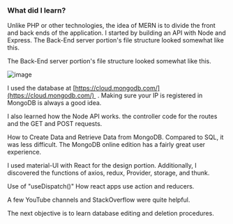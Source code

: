 ### What did I learn?

Unlike PHP or other technologies, the idea of MERN is to divide the front and back ends of the application. I started by building an API with Node and Express.
The Back-End server portion's file structure looked somewhat like this.

The Back-End server portion's file structure looked somewhat like this.

![image](https://user-images.githubusercontent.com/59326871/211008265-7c2d2d03-280f-4736-a40c-ed67af9beae9.png)

I used the database at [https://cloud.mongodb.com/](https://cloud.mongodb.com/)  . Making sure your IP is registered in MongoDB is always a good idea.

I also learned how the Node API works. the controller code for the routes and the GET and POST requests.

How to Create Data and Retrieve Data from MongoDB. Compared to SQL, it was less difficult. The MongoDB online edition has a fairly great user experience.

I used material-UI with React for the design portion. Additionally, I discovered the functions of axios, redux, Provider, storage, and thunk.

Use of "useDispatch()" How react apps use action and reducers.

A few YouTube channels and StackOverflow were quite helpful.

The next objective is to learn database editing and deletion procedures.
